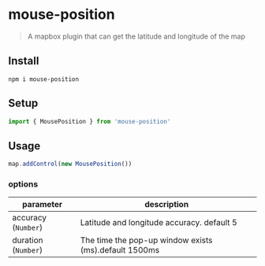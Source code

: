 # mouse-position
> A mapbox plugin that can get the latitude and longitude of the map

## Install
`npm i mouse-position`

## Setup
```javascript
import { MousePosition } from 'mouse-position'
```

## Usage
```javascript
map.addControl(new MousePosition())
```
### options

parameter | description 
---|---
accuracy (`Number`) | Latitude and longitude accuracy. default 5
duration (`Number`)| The time the pop-up window exists (ms).default 1500ms
